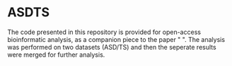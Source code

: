 # ASDTS
The code presented in this repository is provided for open-access bioinformatic analysis, as a companion piece to the paper " ". The analysis was performed on two datasets (ASD/TS) and then the seperate results were merged for further analysis. 
